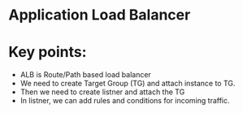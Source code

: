 # Application Load Balancer

# Key points:
- ALB is Route/Path based load balancer
- We need to create Target Group (TG) and attach instance to TG.
- Then we need to create listner and attach the TG
- In listner, we can add rules and conditions for incoming traffic.
